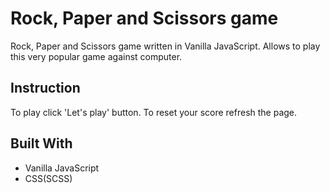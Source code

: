# Rock, Paper and Scissors game

Rock, Paper and Scissors game written in Vanilla JavaScript. Allows to play this very popular game
against computer. 

## Instruction

To play click 'Let's play' button.
To reset your score refresh the page. 


## Built With

- Vanilla JavaScript
- CSS(SCSS)